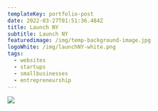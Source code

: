 ```yaml
---
templateKey: portfolio-post
date: 2022-03-27T01:51:36.484Z
title: Launch NY
subtitle: Launch NY
featuredimage: /img/temp-background-image.jpg
logoWhite: /img/launchNY-white.png
tags:
  - websites
  - startups
  - smallbusinesses
  - entrepreneurship
---
```



![](/img/launch-ny-feature-image.png)